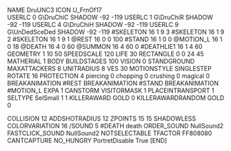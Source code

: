 NAME DruUNC3
ICON U_FrnOf17              
USERLC 			0 G\DruChiC SHADOW -92 -119
USERLC 			1 G\DruChiR SHADOW -92 -119
USERLC 			4 G\DruChiH SHADOW -92 -119
USERLC 			9 G\UnDedSceDed SHADOW -92 -119
#SKELETON               16 1 9 3
#SKELETON               16 1 9 2
#SKELETON               16 1 9 1
@REST      16 0 0 100
#STAND     16 1 0 0
@MOTION_L  16 1 0 18
@DEATH     16 4 0 60
@SUMMON     16 4 60 0 
#DEATHLIE1 16 1 4 60
GEOMETRY 1 10 50
SPEEDSCALE 120
LIFE     30
RECTANGLE 0 0 24 45
MATHERIAL 1 BODY
BUILDSTAGES 100
VISION 0
STANDGROUND
MAXATTACKERS 8
UNITRADIUS 8
VES 30
MOTIONSTYLE SINGLESTEP
ROTATE 16
PROTECTION 4 piercing 0 chopping 0 crushing 0 magical 0
BREAKANIMATION #REST
BREAKANIMATION #STAND
BREAKANIMATION #MOTION_L
EXPA 1
CANSTORM
VISITORMASK 1
PLACEINTRANSPORT 1
SELTYPE SelSmall 1 1
KILLERAWARD             GOLD 0
KILLERAWARDRANDOM       GOLD 0

COLLISION 12
ADDSHOTRADIUS 12
ZPOINTS 15 15
SHADOWLESS
COLORVARIATION 16
/SOUND 5 #DEATH death
ORDER_SOUND NullSound2
FASTCLICK_SOUND NullSound2
NOTSELECTABLE
TFACTOR FF808080
CANTCAPTURE
NO_HUNGRY
PortretDisable True
[END]
